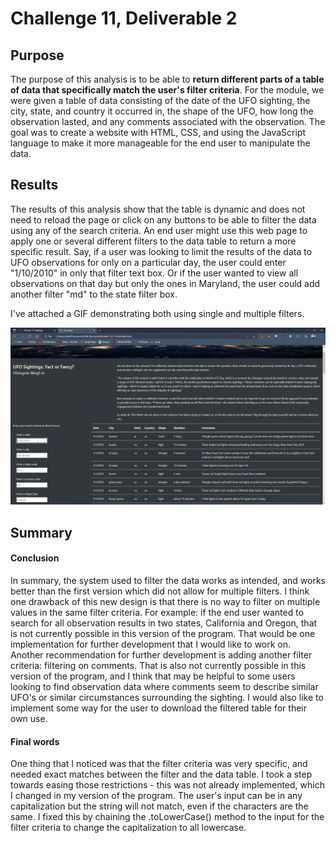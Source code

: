 # Challenge 11, Deliverable 2

## Purpose

The purpose of this analysis is to be able to **return different parts of a table of data that specifically match the user's filter criteria**. For the module, we were given a table of data consisting of the date of the UFO sighting, the city, state, and country it occurred in, the shape of the UFO, how long the observation lasted, and any comments associated with the observation. The goal was to create a website with HTML, CSS, and using the JavaScript language to make it more manageable for the end user to manipulate the data.

## Results

The results of this analysis show that the table is dynamic and does not need to reload the page or click on any buttons to be able to filter the data using any of the search criteria. An end user might use this web page to apply one or several different filters to the data table to return a more specific result. Say, if a user was looking to limit the results of the data to UFO observations for only on a particular day, the user could enter "1/10/2010" in only that filter text box. Or if the user wanted to view all observations on that day but only the ones in Maryland, the user could add another filter "md" to the state filter box.

I've attached a GIF demonstrating both using single and multiple filters.

![Single and Multiple filter demonstration](Resources/filters.gif)



## Summary

#### Conclusion
In summary, the system used to filter the data works as intended, and works better than the first version which did not allow for multiple filters. I think one drawback of this new design is that there is no way to filter on multiple values in the same filter criteria. For example: if the end user wanted to search for all observation results in two states, California and Oregon, that is not currently possible in this version of the program. That would be one implementation for further development that I would like to work on. Another recommendation for further development is adding another filter criteria: filtering on comments. That is also not currently possible in this version of the program, and I think that may be helpful to some users looking to find observation data where comments seem to describe similar UFO's or similar circumstances surrounding the sighting. I would also like to implement some way for the user to download the filtered table for their own use.

#### Final words
One thing that I noticed was that the filter criteria was very specific, and needed exact matches between the filter and the data table. I took a step towards easing those restrictions - this was not already implemented, which I changed in my version of the program. The user's input can be in any capitalization but the string will not match, even if the characters are the same. I fixed this by chaining the .toLowerCase() method to the input for the filter criteria to change the capitalization to all lowercase.
